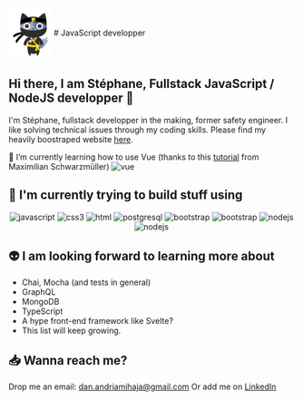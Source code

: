 <img align="center" src="https://github.com/Dananando/Dananando/blob/main/img/cover.png" width="15%" height="15%">
# JavaScript developper

## Hi there, I am Stéphane, Fullstack JavaScript / NodeJS developper 👋

I'm Stéphane, fullstack developper in the making, former safety engineer.
I like solving technical issues through my coding skills.
Please find my heavily boostraped website [here](https://dananando.github.io/startbootstrap-freelancer/).

🌱 I’m currently learning how to use Vue (thanks to this [tutorial](https://www.udemy.com/course/vuejs-2-the-complete-guide/) from Maximilian Schwarzmüller) <img src="https://img.shields.io/badge/Vue.js-35495E?style=for-the-badge&logo=vue.js&logoColor=4FC08D" alt="vue" title="vue"/>


## :mage: I'm currently trying to build stuff using

<p align="center">
<img src="https://img.shields.io/badge/JavaScript-F7DF1E?style=for-the-badge&logo=javascript&logoColor=black" alt="javascript" title="JavaScript"/>

<img src="https://img.shields.io/badge/CSS3-1572B6?style=for-the-badge&logo=css3&logoColor=white" alt="css3" title="css"/>
<img src="https://img.shields.io/badge/HTML5-E34F26?style=for-the-badge&logo=html5&logoColor=white" alt="html" title="html"/>

<img src="https://img.shields.io/badge/PostgreSQL-316192?style=for-the-badge&logo=postgresql&logoColor=white" alt="postgresql" title="postgresql"/>

<img src="https://img.shields.io/badge/Bootstrap-563D7C?style=for-the-badge&logo=bootstrap&logoColor=white" alt="bootstrap" title="bootstrap"/>
<img src="https://img.shields.io/badge/Insomnia-5849be?style=for-the-badge&logo=Insomnia&logoColor=white" alt="bootstrap" title="bootstrap"/>

<img src="https://img.shields.io/badge/Node.js-339933?style=for-the-badge&logo=nodedotjs&logoColor=white" alt="nodejs" title = "nodejs"/>
<img src="https://img.shields.io/badge/Express.js-000000?style=for-the-badge&logo=express&logoColor=white" alt="nodejs" title = "nodejs"/>
</p>
  
## :alien: I am looking forward to learning more about
- Chai, Mocha (and tests in general)
- GraphQL
- MongoDB
- TypeScript
- A hype front-end framework like Svelte?
- This list will keep growing.

## :inbox_tray: Wanna reach me?
Drop me an email: dan.andriamihaja@gmail.com
Or add me on [LinkedIn](https://www.linkedin.com/in/sandriamihaja/)



<!--
**Dananando/Dananando** is a ✨ _special_ ✨ repository because its `README.md` (this file) appears on your GitHub profile.

Here are some ideas to get you started:

- 🔭 I’m currently working on ...
- 🌱 I’m currently learning ...
- 👯 I’m looking to collaborate on ...
- 🤔 I’m looking for help with ...
- 💬 Ask me about ...
- 📫 How to reach me: ...
- 😄 Pronouns: ...
- ⚡ Fun fact: ...
-->
